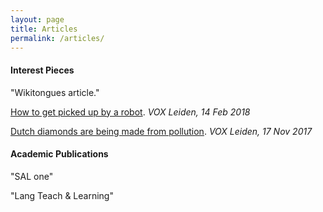```yaml
---
layout: page
title: Articles
permalink: /articles/
---
```


#### Interest Pieces

"Wikitongues article."

[How to get picked up by a robot](https://voxnewspaperleiden.wordpress.com/2018/02/14/how-to-get-picked-up-by-a-robot/). _VOX Leiden, 14 Feb 2018_

[Dutch diamonds are being made from pollution](https://voxnewspaperleiden.wordpress.com/2017/11/17/dutch-diamonds-are-being-made-from-pollution/). _VOX Leiden, 17 Nov 2017_


#### Academic Publications

"SAL one"

"Lang Teach & Learning"
